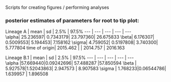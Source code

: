 Scripts for creating figures / performing analyses


### posterior estimates of parameters for root to tip plot:

Lineage A
      |    mean   |   sd   |     2.5%    |  97.5%
--- | --- | --- | --- | ---          
\alpha|    25.236597| 0.7343179| 23.797360| 26.675833
\beta|      6.176307| 0.5009553|  5.194453|  7.158162
\sigma|     4.759052| 0.5197808|  3.740300|  5.777804
time of origin| 2015.462 | | 2014.757 | 2016.163

Lineage B.1
      |    mean   |   sd   |     2.5%    |  97.5%
--- | --- | --- | --- | ---          
\alpha |57.669440|0.09242696| 57.488287 |57.850594
\beta  | 5.927578|1.52043863|  2.947573 | 8.907583
\sigma | 1.768233|0.06544786|  1.639957 | 1.896508
